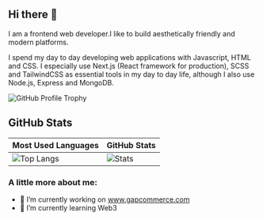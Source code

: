## Hi there 👋
I am a frontend web developer.I like to build aesthetically friendly and modern platforms.

I spend my day to day developing web applications with Javascript, HTML and CSS. I especially use Next.js (React framework for production), SCSS and TailwindCSS as essential tools in my day to day life, although I also use Node.js, Express and MongoDB.


![GitHub Profile Trophy](https://github-profile-trophy.vercel.app/?username=innoplusdevs&theme=darkhub&margin-w=45)

## GitHub Stats

| Most Used Languages | GitHub Stats |
| ------------------- | ------------ |
| ![Top Langs](https://github-readme-stats.vercel.app/api/top-langs/?username=innoplusdevs&show_icons=true&hide_title=true&hide_border=true&bg_color=0d1117&text_color=f0f6fc&layout=compact) | ![Stats](https://github-readme-stats.vercel.app/api/?username=innoplusdevs&show_icons=true&hide_title=true&hide_border=true&bg_color=0d1117&text_color=f0f6fc) |


### A little more about me:

- 🔭 I’m currently working on www.gapcommerce.com
- 🌱 I’m currently learning Web3

<!--
**innoplusdevs/innoplusdevs** is a ✨ _special_ ✨ repository because its `README.md` (this file) appears on your GitHub profile.

Here are some ideas to get you started:

- 👯 I’m looking to collaborate on ...
- 🤔 I’m looking for help with ...
- 💬 Ask me about ...
- 📫 How to reach me: ...
- 😄 Pronouns: ...
- ⚡ Fun fact: ...
-->
